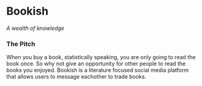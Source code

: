 # Bookish
_A wealth of knowledge_

### The Pitch
When you buy a book, statistically speaking, you are only going to read the book once. So why not give an opportunity for other people to read the books you enjoyed. Bookish is a literature focused social media platform that allows users to message eachother to trade books. 
